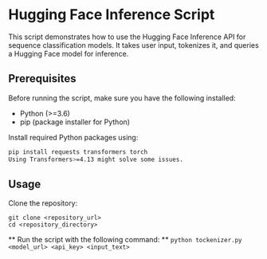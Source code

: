 # Hugging Face Inference Script

This script demonstrates how to use the Hugging Face Inference API for sequence classification models. It takes user input, tokenizes it, and queries a Hugging Face model for inference.

## Prerequisites

Before running the script, make sure you have the following installed:

- Python (>=3.6)
- pip (package installer for Python)

Install required Python packages using:

```bash
pip install requests transformers torch
Using Transformers>=4.13 might solve some issues.
```

## Usage
Clone the repository:

```
git clone <repository_url>
cd <repository_directory>
```

** Run the script with the following command: **
```python tockenizer.py <model_url> <api_key> <input_text>```

